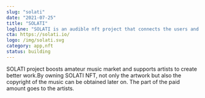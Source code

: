 ```yaml
---
slug: "solati"
date: "2021-07-25"
title: "SOLATI"
logline: "SOLATI is an audible nft project that connects the users and artists through music."
cta: https://solati.io/
logo: /img/solati.svg
category: app,nft
status: building
---
```


SOLATI project boosts amateur music market and supports artists to create better work.By owning SOLATI NFT, not only the artwork but also the copyright of the music can be obtained later on. The part of the paid amount goes to the artists.
